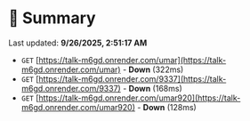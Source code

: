 # 📖 Summary
Last updated: **9/26/2025, 2:51:17 AM**

- `GET` [https://talk-m6gd.onrender.com/umar](https://talk-m6gd.onrender.com/umar) - **Down** (322ms)
- `GET` [https://talk-m6gd.onrender.com/9337](https://talk-m6gd.onrender.com/9337) - **Down** (168ms)
- `GET` [https://talk-m6gd.onrender.com/umar920](https://talk-m6gd.onrender.com/umar920) - **Down** (128ms)
